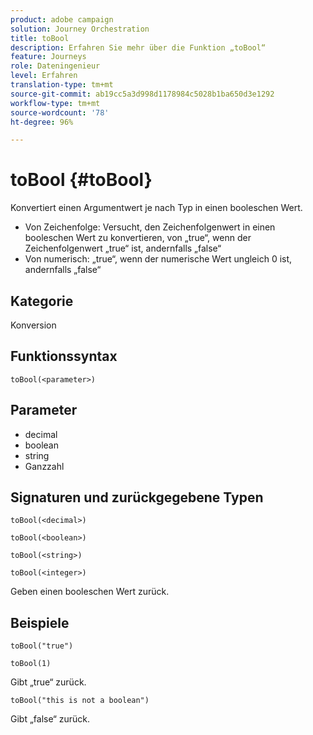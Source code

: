 ```yaml
---
product: adobe campaign
solution: Journey Orchestration
title: toBool
description: Erfahren Sie mehr über die Funktion „toBool“
feature: Journeys
role: Dateningenieur
level: Erfahren
translation-type: tm+mt
source-git-commit: ab19cc5a3d998d1178984c5028b1ba650d3e1292
workflow-type: tm+mt
source-wordcount: '78'
ht-degree: 96%

---
```



# toBool {#toBool}

Konvertiert einen Argumentwert je nach Typ in einen booleschen Wert.

* Von Zeichenfolge: Versucht, den Zeichenfolgenwert in einen booleschen Wert zu konvertieren, von „true“, wenn der Zeichenfolgenwert „true“ ist, andernfalls „false“
* Von numerisch: „true“, wenn der numerische Wert ungleich 0 ist, andernfalls „false“

## Kategorie

Konversion

## Funktionssyntax

`toBool(<parameter>)`

## Parameter

* decimal
* boolean
* string
* Ganzzahl

## Signaturen und zurückgegebene Typen

`toBool(<decimal>)`

`toBool(<boolean>)`

`toBool(<string>)`

`toBool(<integer>)`

Geben einen booleschen Wert zurück.

## Beispiele

`toBool("true")`

`toBool(1)`

Gibt „true“ zurück.

`toBool("this is not a boolean")`

Gibt „false“ zurück.
